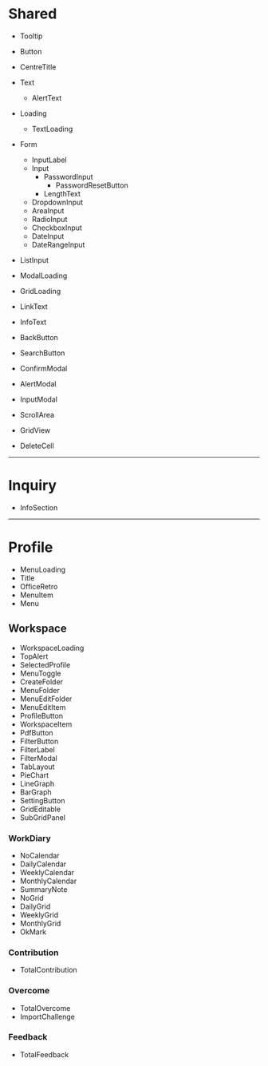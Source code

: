 # Shared

- Tooltip
- Button
- CentreTitle
- Text
  - AlertText
- Loading
  - TextLoading
- Form

  - InputLabel
  - Input
    - PasswordInput
      - PasswordResetButton
    - LengthText
  - DropdownInput
  - AreaInput
  - RadioInput
  - CheckboxInput
  - DateInput
  - DateRangeInput

- ListInput
- ModalLoading
- GridLoading
- LinkText
- InfoText
- BackButton
- SearchButton
- ConfirmModal
- AlertModal
- InputModal
- ScrollArea
- GridView
- DeleteCell

---

# Inquiry

- InfoSection

---

# Profile

- MenuLoading
- Title
- OfficeRetro
- MenuItem
- Menu

## Workspace

- WorkspaceLoading
- TopAlert
- SelectedProfile
- MenuToggle
- CreateFolder
- MenuFolder
- MenuEditFolder
- MenuEditItem
- ProfileButton
- WorkspaceItem
- PdfButton
- FilterButton
- FilterLabel
- FilterModal
- TabLayout
- PieChart
- LineGraph
- BarGraph
- SettingButton
- GridEditable
- SubGridPanel

### WorkDiary

- NoCalendar
- DailyCalendar
- WeeklyCalendar
- MonthlyCalendar
- SummaryNote
- NoGrid
- DailyGrid
- WeeklyGrid
- MonthlyGrid
- OkMark

### Contribution

- TotalContribution

### Overcome

- TotalOvercome
- ImportChallenge

### Feedback

- TotalFeedback
